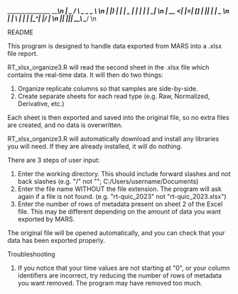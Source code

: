  _______________    ________\n
|  _\__   __/   \ _ \__   _ \ \n
| |__) | | |  _  | | | | | \_| \n
|  __ <| |=| [_] | |_| | |  _ \n
| |  \ | | |     |\__^_| |_/ | \n
|_|  |_|_|  \__\_\  \_______/ \n

README

This program is designed to handle data exported from MARS into a .xlsx file report.

RT_xlsx_organize3.R will read the second sheet in the .xlsx file which contains the real-time data. It will then do two things:
1) Organize replicate columns so that samples are side-by-side.
2) Create separate sheets for each read type (e.g. Raw, Normalized, Derivative, etc.)

Each sheet is then exported and saved into the original file, so no extra files are created, and no data is overwritten.

RT_xlsx_organize3.R will automatically download and install any libraries you will need. If they are already installed, it will do nothing.

There are 3 steps of user input:
1) Enter the working directory. This should include forward slashes and not back slashes (e.g. "/" not "\"; C:/Users/username/Documents)
2) Enter the file name WITHOUT the file extension. The program will ask again if a file is not found. (e.g. "rt-quic_2023" not "rt-quic_2023.xlsx")
3) Enter the number of rows of metadata present on sheet 2 of the Excel file. This may be different depending on the amount of data you want exported by MARS.

The original file will be opened automatically, and you can check that your data has been exported properly.

Troubleshooting

1) If you notice that your time values are not starting at "0", or your column identifiers are incorrect, try reducing the number of rows of metadata you want removed. The program may have removed too much.
